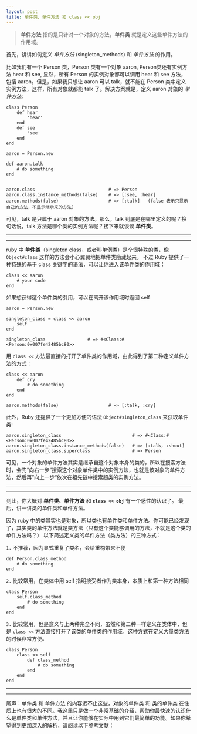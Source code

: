 ```yaml
---
layout: post
title: 单件类、单件方法 和 class << obj
---
```


> **单件方法** 指的是只针对一个对象的方法，**单件类** 就是定义这些单件方法的作用域。

首先，讲讲如何定义 *单件方法* (singleton_methods) 和 *单件方法* 的作用。

比如我们有一个 Person 类，Person 类有一个对象 aaron, Person类还有实例方法 hear 和 see, 显然，所有 Person 的实例对象都可以调用 hear 和 see 方法，包括 aaron。但是，如果我只想让 aaron 可以 talk，就不能在 Person 类中定义实例方法，这样，所有对象就都能 talk 了。解决方案就是，定义 aaron 对象的 *单件方法*:

```
class Person
    def hear
        'hear'
    end
    def see
        'see'
    end
end

aaron = Person.new

def aaron.talk
    # do something
end


aaron.class                            # => Person 
aaron.class.instance_methods(false)    # => [:see, :hear]
aaron.methods(false)                   # => [:talk]   (false 表示只显示自己的方法，不显示继承来的方法)
```
可见，talk 是只属于 aaron 对象的方法。那么，talk 到底是在哪里定义的呢？换句话说，talk 方法是哪个类的实例方法呢？接下来就谈谈 **单件类**。

---
---
ruby 中 **单件类**（singleton class，或者叫单例类）是个很特殊的类，像 `Object#class` 这样的方法会小心翼翼地把单件类隐藏起来。 不过 Ruby 提供了一种特殊的基于 class 关键字的语法，可以让你进入该单件类的作用域：

```
class << aaron
    # your code
end
```
如果想获得这个单件类的引用，可以在离开该作用域时返回 self

```
aaron = Person.new

singleton_class = class << aaron
    self
end

singleton_class                # => #<Class:#<Person:0x007fe42485bc80>>
```
用 `class <<` 方法最直接的打开了单件类的作用域，由此得到了第二种定义单件方法的方式：

```
class << aaron
    def cry
        # do something
    end
end

aaron.methods(false)                   # => [:talk, :cry]  
```
此外，Ruby 还提供了一个更加方便的语法 `Object#singleton_class` 来获取单件类:

```
aaron.singleton_class                           # => #<Class:#<Person:0x007fe42485bc80>> 
aaron.singleton_class.instance_methods(false)   # => [:talk, :shout] 
aaron.singleton_class.superclass                # => Person
```
可见，一个对象的单件方法其实是继承自这个对象本身的类的，所以在搜索方法时，会先“向右一步“搜索这个对象单件类中的实例方法，也就是该对象的单件方法，然后再”向上一步“依次在祖先链中搜索超类的实例方法。

---
---
到此，你大概对 **单件类**、**单件方法** 和 **`class << obj`** 有一个感性的认识了。
最后，讲一讲类的单件类和单件方法。

因为 ruby 中的类其实也是对象，所以类也有单件类和单件方法。你可能已经发现了，其实类的单件方法就是类方法（只有这个类能够调用的方法，不就是这个类的单件方法吗？）
以下简述定义类的单件方法（类方法）的三种方式：

`1.` 不推荐，因为显式重复了类名，会给重构带来不便

```
def Person.class_method
    # do something
end
```

`2.` 比较常用，在类体中用 self 指明接受者作为类本身，本质上和第一种方法相同

```
class Person
    self.class_method
        # do something
    end
end
```

`3.` 比较常用，但是意义与上两种完全不同，虽然和第二种一样定义在类体中，但是 `class <<` 方法直接打开了该类的单件类的作用域。这种方式在定义大量类方法的时候非常方便。

```
class Person
    class << self
        def class_method
            # do something
        end
    end
end
```
---
---
尾声：单件类 和 单件方法 的内容远不止这些，对象的单件类 和 类的单件类 在性质上也有很大的不同。我这里只是做一个非常基础的介绍，帮助你最快速的认识什么是单件类和单件方法，并且让你能够在实际中用到它们最简单的功能。如果你希望得到更加深入的解析，请阅读以下参考文献：




